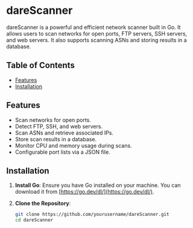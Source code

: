 # dareScanner

dareScanner is a powerful and efficient network scanner built in Go. It allows users to scan networks for open ports, FTP servers, SSH servers, and web servers. It also supports scanning ASNs and storing results in a database.

## Table of Contents

- [Features](#features)
- [Installation](#installation)

## Features

- Scan networks for open ports.
- Detect FTP, SSH, and web servers.
- Scan ASNs and retrieve associated IPs.
- Store scan results in a database.
- Monitor CPU and memory usage during scans.
- Configurable port lists via a JSON file.

## Installation

1. **Install Go**:
   Ensure you have Go installed on your machine. You can download it from [https://go.dev/dl/](https://go.dev/dl/).

2. **Clone the Repository**:
   ```bash
   git clone https://github.com/yourusername/dareScanner.git
   cd dareScanner
